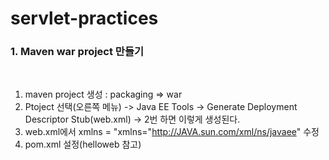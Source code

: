 # servlet-practices

### 1. Maven war project 만들기
﻿
1. maven project 생성 : packaging => war
2. Ptoject 선택(오른쪽 메뉴) -> Java EE Tools -> Generate Deployment Descriptor Stub(web.xml)
-> 2번 하면 이렇게 생성된다.
3. web.xml에서 xmlns = "xmlns="http://JAVA.sun.com/xml/ns/javaee" 수정
4. pom.xml 설정(helloweb 참고)

﻿